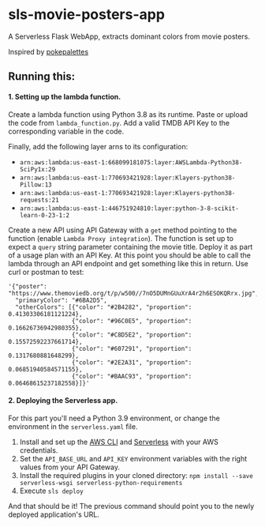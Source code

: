 # sls-movie-posters-app
A Serverless Flask WebApp, extracts dominant colors from movie posters.

Inspired by [pokepalettes](https://pokepalettes.com/)

## Running this:

#### 1. Setting up the lambda function.
Create a lambda function using Python 3.8 as its runtime.
Paste or upload the code from `lambda_function.py`. Add a valid TMDB API Key to the corresponding variable in the code.

Finally, add the following layer arns to its configuration:

* `arn:aws:lambda:us-east-1:668099181075:layer:AWSLambda-Python38-SciPy1x:29`
* `arn:aws:lambda:us-east-1:770693421928:layer:Klayers-python38-Pillow:13`
* `arn:aws:lambda:us-east-1:770693421928:layer:Klayers-python38-requests:21`
* `arn:aws:lambda:us-east-1:446751924810:layer:python-3-8-scikit-learn-0-23-1:2`

Create a new API using API Gateway with a `get` method pointing to the function (enable `Lambda Proxy integration`). The function is set up to expect a `query` string parameter containing the movie title. Deploy it as part of a usage plan with an API Key. At this point you should be able to call the lambda through an API endpoint and get something like this in return. Use curl or postman to test:

```
'{"poster": "https://www.themoviedb.org/t/p/w500//7nO5DUMnGUuXrA4r2h6ESOKQRrx.jpg", 
  "primaryColor": "#6BA2D5", 
  "otherColors": [{"color": "#2B4282", "proportion": 0.41303306181121224}, 
                  {"color": "#96C0E5", "proportion": 0.16626736942980355}, 
                  {"color": "#C8D5E2", "proportion": 0.15572592237661714}, 
                  {"color": "#607291", "proportion": 0.1317680881648299}, 
                  {"color": "#2E2A31", "proportion": 0.06851940584571155}, 
                  {"color": "#BAAC93", "proportion": 0.06468615237182558}]}'
```

#### 2. Deploying the Serverless app.
For this part you'll need a Python 3.9 environment, or change the environment in the `serverless.yaml` file.

1. Install and set up the [AWS CLI](https://serverless.com/framework/docs/providers/aws/guide/credentials/) and [Serverless](https://serverless.com/framework/docs/providers/aws/guide/quick-start/) with your AWS credentials.
2. Set the `API_BASE_URL` and `API_KEY` environment variables with the right values from your API Gateway.
3. Install the required plugins in your cloned directory: `npm install --save serverless-wsgi serverless-python-requirements`
4. Execute `sls deploy`

And that should be it! The previous command should point you to the newly deployed application's URL.
